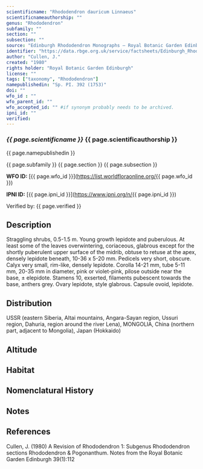 ```yaml
---
scientificname: "Rhododendron dauricum Linnaeus"
scientificnameauthorship: ""
genus: "Rhododendron"
subfamily: ""
section: ""
subsection: ""
source: "Edinburgh Rhododendron Monographs – Royal Botanic Garden Edinburgh"
identifier: "https://data.rbge.org.uk/service/factsheets/Edinburgh_Rhododendron_Monographs.xhtml"
author: "Cullen, J."
created: "1980"
rights holder: "Royal Botanic Garden Edinburgh"
license: ""
tags: ["taxonomy", "Rhododendron"]
namepublishedin: "Sp. PI. 392 (1753)"
doi: ""
wfo_id : ""
wfo_parent_id: ""
wfo_accepted_id: "" #if synonym probably needs to be archived.                      
ipni_id: ""
verified:
---
```

### _{{ page.scientificname }}_ {{ page.scientificauthorship }}
 {{ page.namepublishedin }}

{{ page.subfamily }} {{ page.section }} {{ page.subsection }}

**WFO ID:** [{{ page.wfo_id }}](https://list.worldfloraonline.org/{{ page.wfo_id }})

**IPNI ID:** [{{ page.ipni_id }}](https://www.ipni.org/n/{{ page.ipni_id }})

Verified by: {{ page.verified }}



## Description
Straggling shrubs, 0.5-1.5 m. Young growth lepidote and puberulous. At least some of the leaves overwintering, coriaceous, glabrous except for the shortly puberulent upper surface of the midrib, obtuse to retuse at the apex, densely lepidote beneath, 10-36 x 5-20 mm. Pedicels very short, obscure. Calyx very small, rim-like, densely lepidote. Corolla 14-21 mm, tube 5-11 mm, 20-35 mm in diameter, pink or violet-pink, pilose outside near the base, ± elepidote. Stamens 10, exserted, filaments pubescent towards the base, anthers grey. Ovary lepidote, style glabrous. Capsule ovoid, lepidote.

## Distribution
USSR (eastern Siberia, Altai mountains, Angara-Sayan region, Ussuri region, Dahuria, region around the river Lena), MONGOLIA, China (northern part, adjacent to Mongolia), Japan (Hokkaido)

## Altitude


## Habitat


## Nomenclatural History

                       
## Notes


## References

Cullen, J. (1980) A Revision of Rhododendron 1: Subgenus Rhododendron sections Rhododendron & Pogonanthum. Notes from the Royal Botanic Garden Edinburgh 39(1):112
